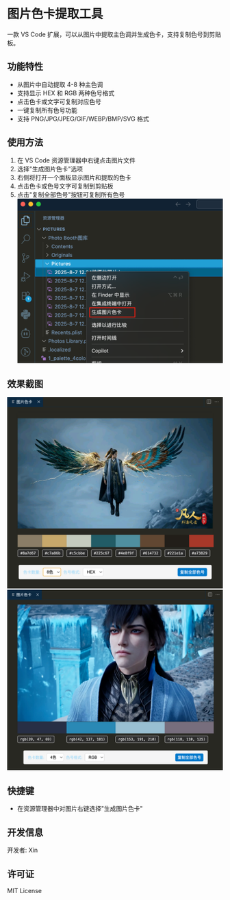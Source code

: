 # 图片色卡提取工具

一款 VS Code 扩展，可以从图片中提取主色调并生成色卡，支持复制色号到剪贴板。

## 功能特性

- 从图片中自动提取 4-8 种主色调
- 支持显示 HEX 和 RGB 两种色号格式
- 点击色卡或文字可复制对应色号
- 一键复制所有色号功能
- 支持 PNG/JPG/JPEG/GIF/WEBP/BMP/SVG 格式

## 使用方法

1. 在 VS Code 资源管理器中右键点击图片文件
2. 选择"生成图片色卡"选项
3. 右侧将打开一个面板显示图片和提取的色卡
4. 点击色卡或色号文字可复制到剪贴板
5. 点击"复制全部色号"按钮可复制所有色号
![alt text](https://raw.githubusercontent.com/carrie-xin/image-color-palette/master/resources/image-2.png)

## 效果截图
![alt text](https://raw.githubusercontent.com/carrie-xin/image-color-palette/master/resources/image.png)
![alt text](https://raw.githubusercontent.com/carrie-xin/image-color-palette/master/resources/image-1.png)
## 快捷键

- 在资源管理器中对图片右键选择"生成图片色卡"

## 开发信息

开发者: Xin

## 许可证

MIT License

